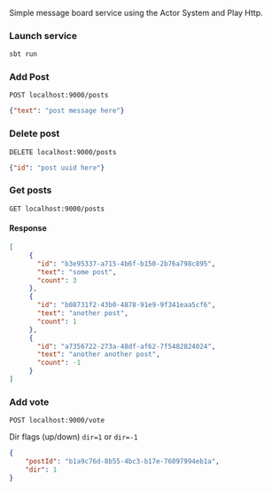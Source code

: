 Simple message board service using the Actor System and Play Http. 

### Launch service
```bash
sbt run
```

### Add Post
`POST localhost:9000/posts`
```json
{"text": "post message here"}
```

### Delete post
`DELETE localhost:9000/posts`
```json
{"id": "post uuid here"}
```

### Get posts
`GET localhost:9000/posts`

#### Response
```json
[
     {
       "id": "b3e95337-a715-4b6f-b150-2b76a798c895",
       "text": "some post",
       "count": 3
     },
     {
       "id": "b08731f2-43b0-4878-91e9-9f341eaa5cf6",
       "text": "another post",
       "count": 1
     },
     {
       "id": "a7356722-273a-48df-af62-7f5482824024",
       "text": "another another post",
       "count": -1
     }
]
```

### Add vote
`POST localhost:9000/vote`

Dir flags (up/down)
 `dir=1` or `dir=-1`
 
```json
{
	"postId": "b1a9c76d-8b55-4bc3-b17e-76097994eb1a",
	"dir": 1
}
```